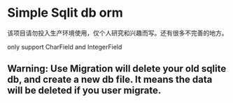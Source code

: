 # Simple Sqlit db orm

该项目请勿投入生产环境使用，仅个人研究和兴趣而写。还有很多不完善的地方。

only support CharField and IntegerField

## Warning: Use Migration will delete your old sqlite db, and create a new db file. It means the data will be deleted if you user migrate.

